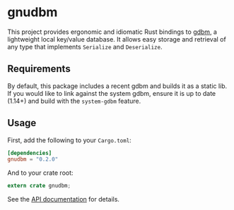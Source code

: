 # gnudbm

This project provides ergonomic and idiomatic Rust bindings to [gdbm],
a lightweight local key/value database. It allows easy storage and retrieval
of any type that implements `Serialize` and `Deserialize`.

## Requirements

By default, this package includes a recent gdbm and builds it as a static lib.
If you would like to link against the system gdbm, ensure it is up to date
(1.14+) and build with the `system-gdbm` feature.

## Usage

First, add the following to your `Cargo.toml`:

```toml
[dependencies]
gnudbm = "0.2.0"
```

And to your crate root:

```rust
extern crate gnudbm;
```

See the [API documentation] for details.

[gdbm]: http://puszcza.gnu.org.ua/software/gdbm
[from source]: https://www.gnu.org.ua/software/gdbm/download.html
[bindgen]: https://github.com/rust-lang-nursery/rust-bindgen
[bindgen requirements]: https://rust-lang-nursery.github.io/rust-bindgen/requirements.html
[API documentation]: https://docs.rs/crate/gnudbm/
